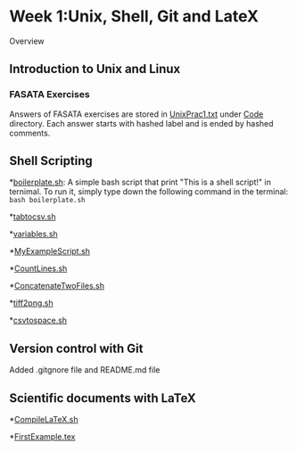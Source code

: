 # Week 1:Unix, Shell, Git and LateX

Overview

## Introduction to Unix and Linux
### FASATA Exercises
Answers of FASATA exercises are stored in [UnixPrac1.txt](Code/UnixPrac1.txt) under [Code](Code) directory. Each answer starts with hashed label and is ended by hashed comments.

## Shell Scripting
*[boilerplate.sh](Code/boilerplate.sh): A simple bash script that print "This is a shell script!" in ternimal. To run it, simply type down the following command in the terminal:
```bash boilerplate.sh```

*[tabtocsv.sh](Code/tabtocsv.sh)

*[variables.sh](Code/variables.sh)

*[MyExampleScript.sh](Code/MyExampleScript.sh)

*[CountLines.sh](Code/CountLines.sh)

*[ConcatenateTwoFiles.sh](Code/ConcatenateTwoFiles.sh)

*[tiff2png.sh](Code/tiff2png.sh)

*[csvtospace.sh](Code/csvtospace.sh)

## Version control with Git
Added .gitgnore file and README.md file

## Scientific documents with LaTeX
*[CompileLaTeX.sh](Code/CompileLaTeX.sh)

*[FirstExample.tex](Code/FirstExample.tex)